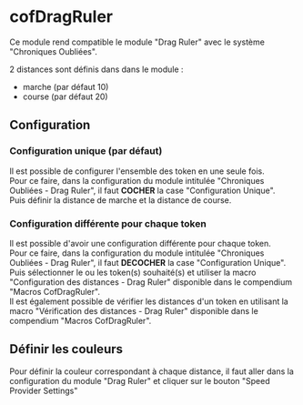 # cofDragRuler  
  
Ce module rend compatible le module "Drag Ruler" avec le système "Chroniques Oubliées".  
  
2 distances sont définis dans dans le module :  
- marche (par défaut 10)  
- course (par défaut 20)  
    
## Configuration  
  
### Configuration unique (par défaut)  
  
Il est possible de configurer l'ensemble des token en une seule fois.  
Pour ce faire, dans la configuration du module intitulée "Chroniques Oubliées - Drag Ruler", il faut **COCHER** la case "Configuration Unique".  
Puis définir la distance de marche et la distance de course.  
  
### Configuration différente pour chaque token  
  
Il est possible d'avoir une configuration différente pour chaque token.  
Pour ce faire, dans la configuration du module intitulée "Chroniques Oubliées - Drag Ruler", il faut **DECOCHER** la case "Configuration Unique".  
Puis sélectionner le ou les token(s) souhaité(s) et utiliser la macro "Configuration des distances - Drag Ruler" disponible dans le compendium "Macros CofDragRuler".  
Il est également possible de vérifier les distances d'un token en utilisant la macro "Vérification des distances - Drag Ruler" disponible dans le compendium "Macros CofDragRuler".
  
## Définir les couleurs  
  
Pour définir la couleur correspondant à chaque distance, il faut aller dans la configuration du module "Drag Ruler" et cliquer sur le bouton "Speed Provider Settings"  